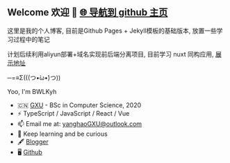 Welcome 欢迎 👋 [🌐 导航到 github 主页](https://github.com/BWLKyh)
---
这里是我的个人博客, 目前是Github Pages + Jekyll模板的基础版本, 放置一些学习过程中的笔记

计划后续利用aliyun部署+域名实现前后端分离项目, 目前学习 nuxt 同构应用, [展示地址](http://120.25.216.153:3000/)

─=≡Σ(((つ•̀ω•́)つ))

Yoo, I'm BWLKyh

- 🇨🇳 [GXU](https://www.gxu.edu.cn/) - BSc in Computer Science, 2020
- ⚡ TypeScript / JavaScript / React / Vue
- 📫 Email me at: [yanghaoGXU@outlook.com](mailto:yanghaoGXU@outlook.com)
- 🌱 Keep learning and be curious
- 🖋 [Blogger](https://bwlkyh.github.io)
- 🖥 [Github](https://github.com/BWLKyh)
